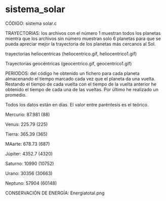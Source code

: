 # sistema_solar

CÓDIGO: sistema solar.c



TRAYECTORIAS: los archivos con el número 1 muestran todos los planetas mientra que los archivos sin número muestran solo 6 planetas para que se pueda apreciar mejor la trayectoria de los planetas más cercanos al Sol.

trayectorias heliocentricas (heliocentrico.gif, heliocentrico1.gif)

Trayectorias geocéntricas (geocentrico.gif, geocentrico1.gif)



PERIODOS: del código he obtenido un fichero para cada planeta almacenando el tiempo marcado cada vez que el planeta da una vuelta. Restando el tiempo de cada vuelta con el tiempo de la vuelta anterior he obtenido el tiempo de cada una de las vueltas. Por último he realizado un promedio.

Todos los datos están en días. El valor entre paréntesis es el teórico.

Mercurio: 87.981 (88)

Venus: 225.79 (225)

Tierra: 365.39 (365)

MAarte: 678.73 (687)

Júpiter: 4352.7 (4320)

Saturno: 10990 (10752)

Urano: 30356 (30663)

Neptuno: 57904 (60148)

CONSERVACIÓN DE ENERGÍA: Energiatotal.png
